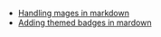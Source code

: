 - [Handling mages in markdown](https://www.javatpoint.com/images-in-markdown#:~:text=Images%20in%20Markdown%20can%20be,exclamatory%20symbol%20at%20the%20beginning.&text=We%20can%20insert%20the%20images,such%20as%20Internet%20and%20PC.)
- [Adding themed badges in mardown](https://ileriayo.github.io/markdown-badges/)
